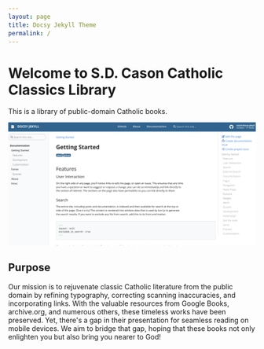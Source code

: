 ```yaml
---
layout: page
title: Docsy Jekyll Theme
permalink: /
---
```


# Welcome to S.D. Cason Catholic Classics Library

This is a library of public-domain Catholic books.

![assets/img/docsy-jekyll.png](assets/img/docsy-jekyll.png)

## Purpose

Our mission is to rejuvenate classic Catholic literature from the public domain by refining typography, correcting scanning inaccuracies, and incorporating links. With the valuable resources from Google Books, archive.org, and numerous others, these timeless works have been preserved. Yet, there's a gap in their presentation for seamless reading on mobile devices. We aim to bridge that gap, hoping that these books not only enlighten you but also bring you nearer to God!

